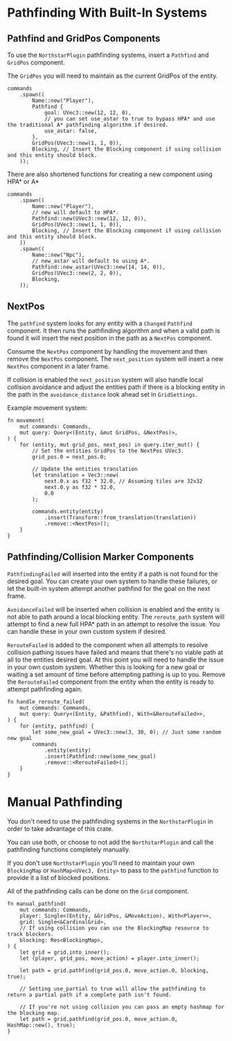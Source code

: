 # Pathfinding With Built-In Systems

## Pathfind and GridPos Components

To use the `NorthstarPlugin` pathfinding systems, insert a `Pathfind` and `GridPos` component.

The `GridPos` you will need to maintain as the current GridPos of the entity.

```rust,no_run
commands
    .spawn((
        Name::new("Player"),
        Pathfind {
            goal: UVec3::new(12, 12, 0),
            // you can set use_astar to true to bypass HPA* and use the traditional A* pathfinding algorithm if desired.
            use_astar: false,
        },
        GridPos(UVec3::new(1, 1, 0)),
        Blocking, // Insert the Blocking component if using collision and this entity should block.
    ));
```

There are also shortened functions for creating a new component using HPA* or A*

```rust,no_run
commands
    .spawn((
        Name::new("Player"),
        // new will default to HPA*.
        Pathfind::new(UVec3::new(12, 12, 0)),
        GridPos(UVec3::new(1, 1, 0)),
        Blocking, // Insert the Blocking component if using collision and this entity should block.
    ))
    .spawn((
        Name::new("Npc"),
        // new_astar will default to using A*.
        Pathfind::new_astar(UVec3::new(14, 14, 0)),
        GridPos(UVec3::new(2, 2, 0)),
        Blocking,
    ));
```

## NextPos
The `pathfind` system looks for any entity with a `Changed` `Pathfind` component. It then runs the pathfinding algorithm and when a valid path is found it will insert the next position in the path as a `NextPos` component.

Consume the `NextPos` component by handling the movement and then remove the `NextPos` component. The `next_position` system will insert a new `NextPos` component in a later frame. 

If collision is enabled the `next_position` system will also handle local collision avoidance and adjust the entities path if there is a blocking entity in the path in the `avoidance_distance` look ahead set in `GridSettings`.

Example movement system:
```rust,no_run
fn movement(
    mut commands: Commands,
    mut query: Query<(Entity, &mut GridPos, &NextPos)>,
) {
    for (entity, mut grid_pos, next_pos) in query.iter_mut() {
        // Set the entities GridPos to the NextPos UVec3.
        grid_pos.0 = next_pos.0;

        // Update the entities translation
        let translation = Vec3::new(
            next.0.x as f32 * 32.0, // Assuming tiles are 32x32
            next.0.y as f32 * 32.0,
            0.0
        );

        commands.entity(entity)
            .insert(Transform::from_translation(translation))
            .remove::<NextPos>();
    }
}
```

## Pathfinding/Collision Marker Components

`PathfindingFailed` will inserted into the entity if a path is not found for the desired goal. You can create your own system to handle these failures, or let the built-in system attempt another pathfind for the goal on the next frame.

`AvoidanceFailed` will be inserted when collision is enabled and the entity is not able to path around a local blocking entity. The `reroute_path` system will attempt to find a new full HPA* path in an attempt to resolve the issue. You can handle these in your own custom system if desired.

`RerouteFailed` is added to the component when all attempts to resolve collision pathing issues have failed and means that there's no viable path at all to the entities desired goal. At this point you will need to handle the issue in your own custom system. Whether this is looking for a new goal or waiting a set amount of time before attempting pathing is up to you. Remove the `RerouteFailed` component from the entity when the entity is ready to attempt pathfinding again.

```rust,no_run
fn handle_reroute_failed(
    mut commands: Commands,
    mut query: Query<(Entity, &Pathfind), With<&RerouteFailed>>,
) {
    for (entity, pathfind) {
        let some_new_goal = UVec3::new(3, 30, 0); // Just some random new goal
        commands
            .entity(entity)
            .insert(Pathfind::new(some_new_goal)
            .remove::<RerouteFailed>();
    }
}
```

# Manual Pathfinding

You don't need to use the pathfinding systems in the `NorthstarPlugin` in order to take advantage of this crate. 

You can use both, or choose to not add the `NorthstarPlugin` and call the pathfinding functions completely manually.

If you don't use `NorthstarPlugin` you'll need to maintain your own `BlockingMap` or `HashMap<UVec3, Entity>` to pass to the `pathfind` function to provide it a list of blocked positions.

All of the pathfinding calls can be done on the `Grid` component.

```rust,no_run
fn manual_pathfind(
    mut commands: Commands,
    player: Single<(Entity, &GridPos, &MoveAction), With<Player>>,
    grid: Single<&CardinalGrid>,
    // If using collision you can use the BlockingMap resource to track blockers.
    blocking: Res<BlockingMap>,
) {
    let grid = grid.into_inner();
    let (player, grid_pos, move_action) = player.into_inner();

    let path = grid.pathfind(grid_pos.0, move_action.0, blocking, true);

    // Setting use_partial to true will allow the pathfinding to return a partial path if a complete path isn't found.

    // If you're not using collision you can pass an empty hashmap for the blocking map.
    let path = grid.pathfind(grid_pos.0, move_action.0, HashMap::new(), true);
}
```